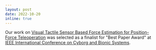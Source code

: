 ```yaml
---
layout: post
date: 2022-10-20
inline: true
---
```


Our work on [Visual Tactile Sensor Based Force Estimation for Position-Force Teleoperation]( v) was selected as a finalist for "Best Paper Award" at [IEEE International Conference on Cyborg and Bionic Systems](http://www.icbs2022.com/).  

